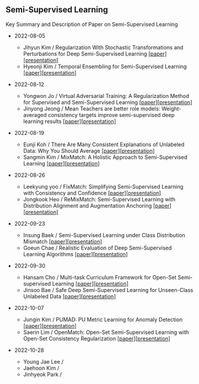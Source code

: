 ## Semi-Supervised Learning
Key Summary and Description of Paper on Semi-Supervised Learning

* 2022-08-05
  * Jihyun Kim / Regularization With Stochastic Transformations and Perturbations for Deep Semi-Supervised Learning [[paper]](https://proceedings.neurips.cc/paper/2016/hash/30ef30b64204a3088a26bc2e6ecf7602-Abstract.html)[[presentation]](https://github.com/dudwojae/NeverMind_DMQA/blob/main/Semi-Supervised%20Learning/20220805/%5B20220805%5DRegularization_With_Stochastic_Transformations_and_Perturbations_for_Deep_Semi_Supervised_Learning%20(NeurIPS%202016).pdf)
  * Hyeonji Kim / Temporal Ensembling for Semi-Supervised Learning [[paper]](https://arxiv.org/abs/1610.02242)[[presentation]](https://github.com/dudwojae/NeverMind_DMQA/blob/main/Semi-Supervised%20Learning/20220805/%5B20220805%5DTemporal%20Ensembling%20for%20Semi-Supervised%20Learning%20(ICLR%202017).pdf)
  
* 2022-08-12
  * Yongwon Jo / Virtual Adversarial Training: A Regularization Method for Supervised and Semi-Supervised Learning [[paper]](https://ieeexplore.ieee.org/abstract/document/8417973)[[presentation]](https://github.com/dudwojae/NeverMind_DMQA/blob/main/Semi-Supervised%20Learning/20220812/%5B20220812%5DVirtual%20Adversarial%20Training.pdf)
  * Jinyong Jeong / Mean Teachers are better role models: Weight-averaged consistency targets improve semi-supervised deep learning results [[paper]](https://proceedings.neurips.cc/paper/2017/hash/68053af2923e00204c3ca7c6a3150cf7-Abstract.html)[[presentation]](https://github.com/dudwojae/NeverMind_DMQA/blob/main/Semi-Supervised%20Learning/20220812/%5B20220812%5DMean%20teachers%20are%20better%20role%20models%20-%20Weight-averaged%20consistency%20targets%20improve%20semi-supervised%20deep%20learning%20results%20(NeurIPS%202017).pdf)

* 2022-08-19
  * Eunji Koh / There Are Many Consistent Explanations of Unlabeled Data: Why You Should Average [[paper]](https://arxiv.org/abs/1806.05594)[[presentation]](https://github.com/dudwojae/NeverMind_DMQA/blob/main/Semi-Supervised%20Learning/20220819/%5B20220819%5D%20There%20Are%20Many%20Consistent%20Explanations%20of%20Unlabeled%20Data_%20Why%20You%20Should%20Average.pdf)
  * Sangmin Kim / MixMatch: A Holistic Approach to Semi-Supervised Learning [[paper]](https://proceedings.neurips.cc/paper/2019/hash/1cd138d0499a68f4bb72bee04bbec2d7-Abstract.html)[[presentation]](https://github.com/dudwojae/NeverMind_DMQA/blob/main/Semi-Supervised%20Learning/20220819/%5B20220819%5D%20MixMatch-A%20Holistic%20Approach%20to%20Semi-Supervised%20Learning.pdf)

* 2022-08-26
  * Leekyung yoo / FixMatch: Simplifying Semi-Supervised Learning with Consistency and Confidence [[paper]](https://proceedings.neurips.cc/paper/2020/hash/06964dce9addb1c5cb5d6e3d9838f733-Abstract.html)[[presentation]](https://github.com/dudwojae/NeverMind_DMQA/blob/main/Semi-Supervised%20Learning/20220826/%5B20220826%5D%20FixMatch-Simplifying%20Semi-Supervised%20Learning%20with%20Consistency%20and%20Confidence.pdf)
  * Jongkook Heo / ReMixMatch: Semi-Supervised Learning with Distribution Alignment and Augmentation Anchoring [[paper]](https://arxiv.org/abs/1911.09785)[[presentation]](https://github.com/dudwojae/NeverMind_DMQA/blob/main/Semi-Supervised%20Learning/20220826/%5B20220826%5DReMixMatch-Semi%20Supervised%20Learning%20with%20Distribution%20Alignment%20and%20Augmentation%20Anchoring.pdf)

* 2022-09-23
  * Insung Baek / Semi-Supervised Learning under Class Distribution Mismatch [[paper]](https://ojs.aaai.org/index.php/AAAI/article/view/5763)[[presentation]](https://github.com/dudwojae/NeverMind_DMQA/blob/main/Semi-Supervised%20Learning/20220923/%5B20220923%5DSemi-supervised%20learning%20under%20class%20distribution%20mismatch.pdf)
  * Goeun Chae / Realistic Evaluation of Deep Semi-Supervised Learning Algorithms [[paper]](https://proceedings.neurips.cc/paper/2018/hash/c1fea270c48e8079d8ddf7d06d26ab52-Abstract.html)[[presentation]](https://github.com/dudwojae/NeverMind_DMQA/blob/main/Semi-Supervised%20Learning/20220923/%5B20220923%5DRealistic%20Evaluation%20of%20Deep%20Semi-Supervised%20Learning%20Algorithms.pdf)
  
* 2022-09-30
  * Hansam Cho / Multi-task Curriculum Framework for Open-Set Semi-supervised Learning [[paper]](https://link.springer.com/chapter/10.1007/978-3-030-58610-2_26)[[presentation]](https://github.com/dudwojae/NeverMind_DMQA/blob/main/Semi-Supervised%20Learning/20220930/%5B20220930%5DMulti-Task%20Curriculum%20Framework%20for%20Open-Set%20Semi-Supervised%20Learning.pdf)
  * Jinsoo Bae / Safe Deep Semi-Supervised Learning for Unseen-Class Unlabeled Data [[paper]](https://proceedings.mlr.press/v119/guo20i.html)[[presentation]](https://github.com/dudwojae/NeverMind_DMQA/blob/main/Semi-Supervised%20Learning/20220930/%5B20220930%5DSafe%20Deep%20Semi-Supervised%20Learning%20for%20Unseen-Class%20Unlabeled%20Data.pdf)

* 2022-10-07
  * Jungin Kim / PUMAD: PU Metric Learning for Anomaly Detection [[paper]](https://www.sciencedirect.com/science/article/pii/S0020025520302012)[[presentation]](https://github.com/dudwojae/NeverMind_DMQA/blob/main/Semi-Supervised%20Learning/20221007/%5B20221007%5DPUMAD_PU%20Metric%20learning%20for%20anomaly%20detection%20(Information%20Sciences%2C%202020).pdf)
  * Saerin Lim / OpenMatch: Open-Set Semi-Supervised Learning with Open-Set Consistency Regularization [[paper]](https://proceedings.neurips.cc/paper/2021/hash/da11e8cd1811acb79ccf0fd62cd58f86-Abstract.html)[[presentation]](https://github.com/dudwojae/NeverMind_DMQA/blob/main/Semi-Supervised%20Learning/20221007/%5B20221007%5DOpenMatch%20-%20Open-set%20Consistency%20Regularization%20for%20Semi-supervised%20Learning%20with%20Outliers.pdf)
  
* 2022-10-28
  * Young Jae Lee /
  * Jaehoon Kim / 
  * Jinhyeok Park /
